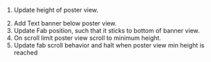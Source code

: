 1. Update height of poster view.
<!--flexible_space_image_height - Action bar height-->
2. Add Text banner below poster view.
3. Update Fab position, such that it sticks to bottom of banner view.
4. On scroll limit poster view scroll to minimum height.
5. Update fab scroll behavior and halt when poster view min height is reached
